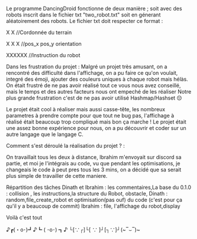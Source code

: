 Le programme DancingDroid fonctionne de deux manière ; soit avec des robots inscrit dans le fichier txt "two_robot.txt" soit en génerant aléatoirement des robots.
Le fichier txt doit respecter ce format :

X X //Cordonnée du terrain

X X X   //pos_x pos_y orientation


XXXXXX  //Instruction du robot



Dans les frustration du projet :
Malgré un projet très amusant, on a rencontré des difficulté dans l'affichage, on a pu faire ce qu'on voulait, integré des émoji, ajouter des couleurs uniques à chaque robot mais hélàs.
On était frustré de ne pas avoir réalisé tout ce vous nous avez conseillé, mais le temps et des autres facteurs nous ont empeché de les réaliser
Notre plus grande frustration c'est de ne pas avoir utilisé Hashmap/Hashset 😔

Le projet était cool à réaliser mais aussi casse-tête, les nombreux parametres à prendre compte pour que tout ne bug pas, l'affichage à réalisé était beaucoup trop compliqué mais bon ça marche ! Le projet était une assez bonne expérience pour nous, on a pu découvrir et coder sur un autre langage que le langage C.


Comment s'est déroulé la réalisation du projet ? :

On travaillait tous les deux à distance, Ibrahim m'envoyait sur discord sa partie, et moi je l'intégrais au code, vu que pendant les optimisations, je changeais le code à peut pres tous les 3 mins, on a décidé que sa serait plus simple de travailler de cette maniere.    

Répartition des tâches 
Dinath et Ibrahim : les commentaires,La base du 0.1.0 : collision , les instructions,la structure du Robot, obstacle,
Dinath : random,file_create_robot et optimisation(pas ouf) du code (c'est pour ça qu'il y a beaucoup de commit)
Ibrahim : file, l'affichage du robot,display

Voilà c'est tout

♪┏(・o･)┛♪┗ ( ･o･) ┓♪ └[∵┌]└[ ∵ ]┘[┐∵]┘(~‾⌣‾)~

        
